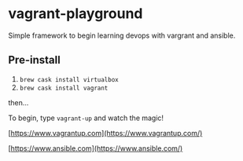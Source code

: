 # vagrant-playground

Simple framework to begin learning devops with vargrant and ansible.

## Pre-install
1. `brew cask install virtualbox`
2. `brew cask install vagrant`


then...

To begin, type `vagrant-up` and watch the magic!

[https://www.vagrantup.com](https://www.vagrantup.com/)

[https://www.ansible.com](https://www.ansible.com/)
